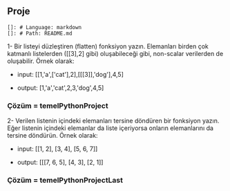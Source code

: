 ## Proje
    
    []: # Language: markdown
    []: # Path: README.md

    
1- Bir listeyi düzleştiren (flatten) fonksiyon yazın. Elemanları birden çok katmanlı listelerden ([[3],2] gibi) oluşabileceği gibi, non-scalar verilerden de oluşabilir. Örnek olarak:

- input: [[1,'a',['cat'],2],[[[3]],'dog'],4,5]

- output: [1,'a','cat',2,3,'dog',4,5]

### Çözüm = temelPythonProject


2- Verilen listenin içindeki elemanları tersine döndüren bir fonksiyon yazın. Eğer listenin içindeki elemanlar da liste içeriyorsa onların elemanlarını da tersine döndürün. Örnek olarak:

- input: [[1, 2], [3, 4], [5, 6, 7]]

- output: [[[7, 6, 5], [4, 3], [2, 1]]

### Çözüm = temelPythonProjectLast
